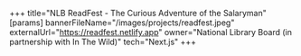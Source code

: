 +++
title="NLB ReadFest - The Curious Adventure of the Salaryman"
[params]
  bannerFileName="/images/projects/readfest.jpeg"
  externalUrl="https://readfest.netlify.app"
  owner="National Library Board (in partnership with In The Wild)"
  tech="Next.js"
+++
